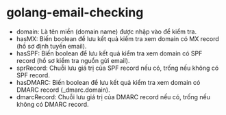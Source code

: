 # golang-email-checking

- domain: Là tên miền (domain name) được nhập vào để kiểm tra.
- hasMX: Biến boolean để lưu kết quả kiểm tra xem domain có MX record (hồ sơ định tuyến email).
- hasSPF: Biến boolean để lưu kết quả kiểm tra xem domain có SPF record (hồ sơ kiểm tra nguồn gửi email).
- sprRecord: Chuỗi lưu giá trị của SPF record nếu có, trống nếu không có SPF record.
- hasDMARC: Biến boolean để lưu kết quả kiểm tra xem domain có DMARC record (_dmarc.domain).
- dmarcRecord: Chuỗi lưu giá trị của DMARC record nếu có, trống nếu không có DMARC record.
